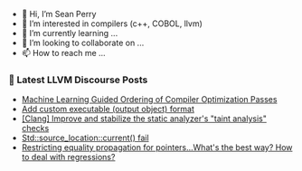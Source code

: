 - 👋 Hi, I’m Sean Perry
- 👀 I’m interested in compilers (c++, COBOL, llvm)
- 🌱 I’m currently learning ...
- 💞️ I’m looking to collaborate on ...
- 📫 How to reach me ...

<!---
s66perry/s66perry is a ✨ special ✨ repository because its `README.md` (this file) appears on your GitHub profile.
You can click the Preview link to take a look at your changes.
--->
### 📕 Latest LLVM Discourse Posts

<!-- DISCOURSE-LLVM:START -->
- [Machine Learning Guided Ordering of Compiler Optimization Passes](https://discourse.llvm.org/t/machine-learning-guided-ordering-of-compiler-optimization-passes/60415?page=3#post_44)
- [Add custom executable &lpar;output object&rpar; format](https://discourse.llvm.org/t/add-custom-executable-output-object-format/68552#post_5)
- [[Clang] Improve and stabilize the static analyzer&#39;s &quot;taint analysis&quot; checks](https://discourse.llvm.org/t/clang-improve-and-stabilize-the-static-analyzers-taint-analysis-checks/68235#post_9)
- [Std::source_location::current&lpar;&rpar; fail](https://discourse.llvm.org/t/std-current-fail/68656#post_2)
- [Restricting equality propagation for pointers...What&#39;s the best way? How to deal with regressions?](https://discourse.llvm.org/t/restricting-equality-propagation-for-pointers-whats-the-best-way-how-to-deal-with-regressions/68619#post_3)
<!-- DISCOURSE-LLVM:END -->
